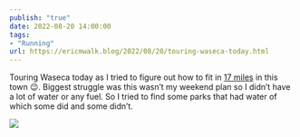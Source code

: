 ```yaml
---
publish: "true"
date: 2022-08-20 14:00:00
tags:
- "Running"
url: https://ericmwalk.blog/2022/08/20/touring-waseca-today.html
---
```

Touring Waseca today as I tried to figure out how to fit in [17 miles](http://www.strava.com/activities/7670279218) in this town 😉. Biggest struggle was this wasn’t my weekend plan so I didn’t have a lot of water or any fuel. So I tried to find some parks that had water of which some did and some didn’t.

![](https://ericmwalk.blog/uploads/2022/cf051e2e5e.jpg)